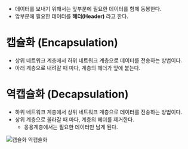 - 데이터를 보내기 위해서는 앞부분에 필요한 데이터를 함께 동봉한다.
- 앞부분에 필요한 데이터를 **헤더(Header)** 라고 한다.
# 캡슐화 (Encapsulation)
- 상위 네트워크 계층에서 하위 네트워크 계층으로 데이터를 전송하는 방법이다.
- 아래 계층으로 내려갈 때 마다, 계층의 헤더가 앞에 붙는다.

# 역캡슐화 (Decapsulation)
- 하위 네트워크 계층에서 상위 네트워크 계층으로 데이터를 전송하는 방법이다.
- 상위 계층으로 올라갈 때 마다, 계층의 헤더를 제거한다.
  - 응용계층에서는 필요한 데이터만 남게 된다.



![캡슐화 역캡슐화](https://user-images.githubusercontent.com/57896918/166898927-124be7db-c53d-44ad-a873-83432e894fb3.png)
